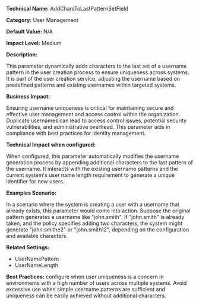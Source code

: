 **Technical Name:** AddCharsToLastPatternSetField

**Category:** User Management

**Default Value:** N/A

**Impact Level:** Medium

**Description:**

This parameter dynamically adds characters to the last set of a username pattern in the user creation process to ensure uniqueness across systems. It is part of the user creation service, adjusting the username based on predefined patterns and existing usernames within targeted systems.

**Business Impact:**

Ensuring username uniqueness is critical for maintaining secure and effective user management and access control within the organization. Duplicate usernames can lead to access control issues, potential security vulnerabilities, and administrative overhead. This parameter aids in compliance with best practices for identity management.

**Technical Impact when configured:**

When configured, this parameter automatically modifies the username generation process by appending additional characters to the last pattern of the username. It interacts with the existing username patterns and the current system's user name length requirement to generate a unique identifier for new users.

**Examples Scenario:**

In a scenario where the system is creating a user with a username that already exists, this parameter would come into action. Suppose the original pattern generates a username like "john.smith". If "john.smith" is already taken, and the policy specifies adding two characters, the system might generate "john.smithe2" or "john.smith12", depending on the configuration and available characters.

**Related Settings:**

- UserNamePattern
- UserNameLength

**Best Practices:** configure when user uniqueness is a concern in environments with a high number of users across multiple systems. Avoid excessive use when simple username patterns are sufficient and uniqueness can be easily achieved without additional characters.